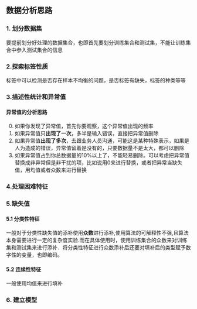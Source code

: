 ## 数据分析思路

### 1. 划分数据集

要提前划分好处理的数据集合，也即首先要划分训练集合和测试集，不能让训练集合中参入测试集合的信息

### 2.探索标签性质

标签中可以检测是否存在样本不均衡的问题，是否标签有缺失，标签的种类等等

### 3.描述性统计和异常值

#### 异常值的分析思路
0. 如果你发现了异常值，首先你要观察，这个异常值出现的频率　　
1. 如果异常值只**出现了一次**，多半是输入错误，直接把异常值删除　　
2. 如果异常值**出现了多次**，去跟业务人员沟通，可能这是某种特殊表示，如果是人为造成的错误，异常值留着是没有的，只要数据量不是太大，都可以删除　　
3. 如果异常值占到你总数据量的10%以上了，不能轻易删除。可以考虑把异常值替换成非异常但是非干扰的项，比如说用0来进行替换，或者把异常当缺失值，用均值或者众数来进行替换

### 4.处理困难特征

### 5.缺失值

#### 5.1 分类性特征

​		一般对于分类性缺失值的添补使用**众数**进行添补,使用算法的可解释性不强,且算法本身需要进行一定的复杂度实验.而在具体使用时，使用训练集合的众数来对训练集和测试集来进行添补．将分类性特征进行众数添补后还要对填补后的类型赋予数字性的变量，也即编码。

#### 5.2 连续性特征
一般使用均值来进行填补

### 6. 建立模型

